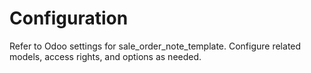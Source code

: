 # Configuration

Refer to Odoo settings for sale_order_note_template. Configure related models, access rights, and options as needed.

